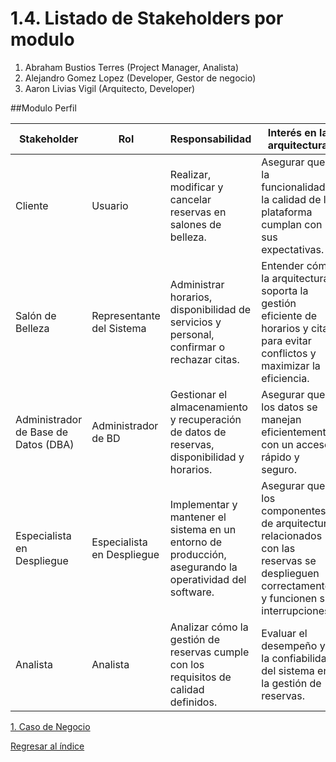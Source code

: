 # 1.4. Listado de Stakeholders por modulo



1. Abraham Bustios Terres (Project Manager, Analista)
2. Alejandro Gomez Lopez (Developer, Gestor de negocio)
3. Aaron Livias Vigil (Arquitecto, Developer)

##Modulo Perfil

| **Stakeholder** | **Rol** | **Responsabilidad** | **Interés en la arquitectura** |
| --- | --- | --- | --- |
| Cliente| Usuario|Realizar, modificar y cancelar reservas en salones de belleza.                                                                                                 | Asegurar que la funcionalidad y la calidad de la plataforma cumplan con sus expectativas.                                                                                     |
| Salón de Belleza           | Representante del Sistema | Administrar horarios, disponibilidad de servicios y personal, confirmar o rechazar citas.                                                                       | Entender cómo la arquitectura soporta la gestión eficiente de horarios y citas para evitar conflictos y maximizar la eficiencia.                                               |
| Administrador de Base de Datos (DBA) | Administrador de BD       | Gestionar el almacenamiento y recuperación de datos de reservas, disponibilidad y horarios.                                                                      | Asegurar que los datos se manejan eficientemente, con un acceso rápido y seguro.                                                                                               |
| Especialista en Despliegue  | Especialista en Despliegue| Implementar y mantener el sistema en un entorno de producción, asegurando la operatividad del software.                                                          | Asegurar que los componentes de arquitectura relacionados con las reservas se desplieguen correctamente y funcionen sin interrupciones.                                        |
| Analista                    | Analista                 | Analizar cómo la gestión de reservas cumple con los requisitos de calidad definidos.                                                                             | Evaluar el desempeño y la confiabilidad del sistema en la gestión de reservas.                                                                                                 |





[1. Caso de Negocio](../1.md)

[Regresar al índice](../README.md)
